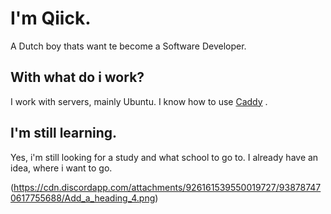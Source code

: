 # I'm Qiick.
A Dutch boy thats want te become a Software Developer.

## With what do i work?
I work with servers, mainly Ubuntu. 
I know how to use [Caddy](https://caddyserver.com/) .

## I'm still learning.
Yes, i'm still looking for a study and what school to go to. I already have an idea, where i want to go.

(https://cdn.discordapp.com/attachments/926161539550019727/938787470617755688/Add_a_heading_4.png)
